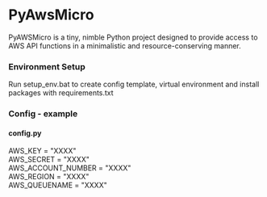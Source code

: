 # PyAwsMicro
PyAWSMicro is a tiny, nimble Python project designed to provide access to AWS API functions in a minimalistic and resource-conserving manner. 

<h3>Environment Setup</h3>
Run setup_env.bat to create config template, virtual environment and install packages with requirements.txt

<h3>Config - example</h3>
<h4>config.py</h4>

AWS_KEY = "XXXX"<br />
AWS_SECRET = "XXXX"<br />
AWS_ACCOUNT_NUMBER = "XXXX"<br />
AWS_REGION = "XXXX"<br />
AWS_QUEUENAME = "XXXX"<br />

